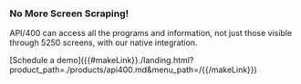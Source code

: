 ### No More Screen Scraping!

API/400 can access all the programs and information, not just those visible through 5250 screens, with our native integration.


<div markdown="1">
<div class="api400-schedule-button"  markdown="1">[Schedule a demo]({{#makeLink}}./landing.html?product_path=./products/api400.md&menu_path=/{{/makeLink}}) </div>
</div>